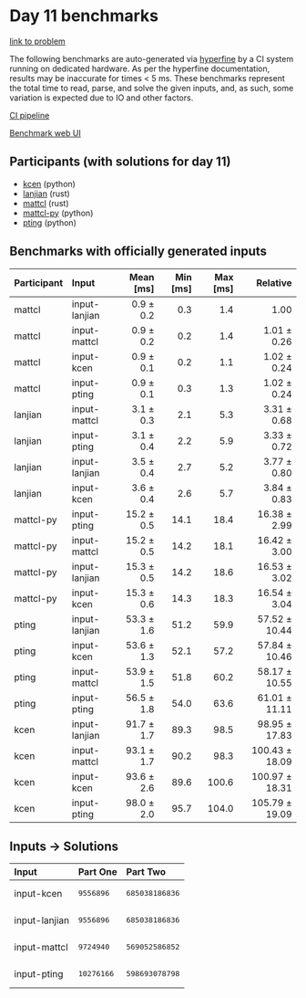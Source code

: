 # Day 11 benchmarks

[link to problem](https://adventofcode.com/2023/day/11)

The following benchmarks are auto-generated via
[hyperfine](https://github.com/sharkdp/hyperfine) by a CI system running on
dedicated hardware. As per the hyperfine documentation, results may be
inaccurate for times < 5 ms. These benchmarks represent the total time to read,
parse, and solve the given inputs, and, as such, some variation is expected due
to IO and other factors.

[CI pipeline](http://ci.papercode.net:8080/teams/main/pipelines/aoc2023)

[Benchmark web UI](https://aoc.ancalagon.black)


## Participants (with solutions for day 11)

- [kcen](https://github.com/kcen/aoc2023) (python)
- [lanjian](https://github.com/lanjian/aoc-2023) (rust)
- [mattcl](https://github.com/mattcl/aoc2023) (rust)
- [mattcl-py](https://github.com/mattcl/aoc2023-py) (python)
- [pting](https://github.com/pting/aoc2023) (python)


## Benchmarks with officially generated inputs

| Participant | Input | Mean [ms] | Min [ms] | Max [ms] | Relative |
|:---|:---|---:|---:|---:|---:|
| mattcl | input-lanjian | 0.9 ± 0.2 | 0.3 | 1.4 | 1.00 |
| mattcl | input-mattcl | 0.9 ± 0.2 | 0.2 | 1.4 | 1.01 ± 0.26 |
| mattcl | input-kcen | 0.9 ± 0.1 | 0.2 | 1.1 | 1.02 ± 0.24 |
| mattcl | input-pting | 0.9 ± 0.1 | 0.3 | 1.3 | 1.02 ± 0.24 |
| lanjian | input-mattcl | 3.1 ± 0.3 | 2.1 | 5.3 | 3.31 ± 0.68 |
| lanjian | input-pting | 3.1 ± 0.4 | 2.2 | 5.9 | 3.33 ± 0.72 |
| lanjian | input-lanjian | 3.5 ± 0.4 | 2.7 | 5.2 | 3.77 ± 0.80 |
| lanjian | input-kcen | 3.6 ± 0.4 | 2.6 | 5.7 | 3.84 ± 0.83 |
| mattcl-py | input-pting | 15.2 ± 0.5 | 14.1 | 18.4 | 16.38 ± 2.99 |
| mattcl-py | input-mattcl | 15.2 ± 0.5 | 14.2 | 18.1 | 16.42 ± 3.00 |
| mattcl-py | input-lanjian | 15.3 ± 0.5 | 14.2 | 18.6 | 16.53 ± 3.02 |
| mattcl-py | input-kcen | 15.3 ± 0.6 | 14.3 | 18.3 | 16.54 ± 3.04 |
| pting | input-lanjian | 53.3 ± 1.6 | 51.2 | 59.9 | 57.52 ± 10.44 |
| pting | input-kcen | 53.6 ± 1.3 | 52.1 | 57.2 | 57.84 ± 10.46 |
| pting | input-mattcl | 53.9 ± 1.5 | 51.8 | 60.2 | 58.17 ± 10.55 |
| pting | input-pting | 56.5 ± 1.8 | 54.0 | 63.6 | 61.01 ± 11.11 |
| kcen | input-lanjian | 91.7 ± 1.7 | 89.3 | 98.5 | 98.95 ± 17.83 |
| kcen | input-mattcl | 93.1 ± 1.7 | 90.2 | 98.3 | 100.43 ± 18.09 |
| kcen | input-kcen | 93.6 ± 2.6 | 89.6 | 100.6 | 100.97 ± 18.31 |
| kcen | input-pting | 98.0 ± 2.0 | 95.7 | 104.0 | 105.79 ± 19.09 |


## Inputs -> Solutions

| Input | Part One | Part Two |
|:---|:---|:---|
|input-kcen|<pre>9556896</pre>|<pre>685038186836</pre>|
|input-lanjian|<pre>9556896</pre>|<pre>685038186836</pre>|
|input-mattcl|<pre>9724940</pre>|<pre>569052586852</pre>|
|input-pting|<pre>10276166</pre>|<pre>598693078798</pre>|